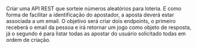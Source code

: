 Criar uma API REST que sorteie números aleatórios para loteria. E como forma de facilitar a identificação do apostador, a aposta deverá estar associada a um email. O objetivo será criar dois endpoints, o primeiro receberá o email da pessoa e irá retornar um jogo como objeto de resposta, já o segundo é para listar todas as apostar do usuário solicitado todas em ordem de criação. 
